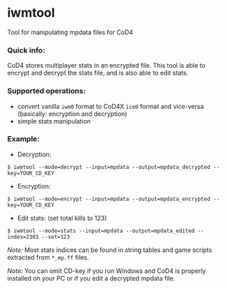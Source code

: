 # iwmtool
Tool for manipulating mpdata files for CoD4

### Quick info:
CoD4 stores multiplayer stats in an encrypted file. This tool is able to encrypt and decrypt the stats file, and is also able to edit stats.

### Supported operations:
* convert vanilla `iwm0` format to CoD4X `ice0` format and vice-versa (basically: encryption and decryption)
* simple stats manipulation

### Example:
* Decryption:
```console
$ iwmtool --mode=decrypt --input=mpdata --output=mpdata_decrypted --key=YOUR_CD_KEY
```

* Encryption:
```console
$ iwmtool --mode=encrypt --input=mpdata --output=mpdata_encrypted --key=YOUR_CD_KEY
```

* Edit stats: (set total kills to 123)
```console
$ iwmtool --mode=stats --input=mpdata --output=mpdata_edited --index=2303 --set=123
```

*Note:* Most stats indices can be found in string tables and game scripts extracted from `*_mp.ff` files.

*Note:* You can omit CD-key if you run Windows and CoD4 is properly installed on your PC or if you edit a decrypted mpdata file.
